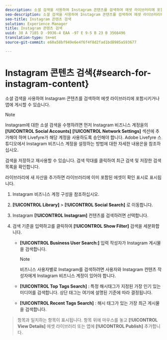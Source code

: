 ```yaml
---
description: 소셜 검색을 사용하여 Instagram 콘텐츠를 검색하여 에셋 라이브러리에 포함시키거나 앱에 게시할 수 있습니다.
seo-description: 소셜 검색을 사용하여 Instagram 콘텐츠를 검색하여 에셋 라이브러리에 포함시키거나 앱에 게시할 수 있습니다.
seo-title: Instagram 콘텐츠 검색
solution: Experience Manager
title: Instagram 콘텐츠 검색
uuid: 38 A 7185 D -9936-4 EAA -97 E 9-5 B 23 B 3566496
translation-type: tm+mt
source-git-commit: e60a58bf949e6e4f6f4f8d2fad1bd8985a593677

---
```



# Instagram 콘텐츠 검색{#search-for-instagram-content}

소셜 검색을 사용하여 Instagram 콘텐츠를 검색하여 에셋 라이브러리에 포함시키거나 앱에 게시할 수 있습니다.

>[!NOTE]
>
>Instagram에 대한 소셜 검색을 수행하려면 먼저 Instagram 비즈니스 계정을의 **[!UICONTROL Social Accounts]** **[!UICONTROL Network Settings]** 섹션에 추가해야 하며 Livefyre가 해당 계정을 사용하도록 승인해야 합니다. Adobe Livefyre 스튜디오에서 Instagram 비즈니스 계정을 설정하는 방법에 대한 자세한 [](../c-users-creating-accounts-with-studio-access/t-configure-social-accout-instagram/c-about-instagram-accounts.md#c_about_instagram_accounts)내용은을 참조하십시오.

검색을 저장하고 재사용할 수 있습니다. 검색 막대를 클릭하여 최근 검색 및 저장한 검색 목록을 확인합니다.

라이브러리에 새 자산을 추가하면 라이브러리에 이미 포함된 에셋이 확인 표시로 표시됩니다.

1. Instagram 비즈니스 계정 구성을 참조하십시오.
1. **[!UICONTROL Library]** > **[!UICONTROL Social Search]** 로 이동합니다.
1. Instagram **[!UICONTROL Instagram]** 컨텐츠를 검색하려면 선택합니다.
1. 검색 기준을 입력하고를 클릭하여 **[!UICONTROL Show Filter]** 검색을 세분화합니다.

   * **[!UICONTROL Business User Search:]** 입력 작성자가 Instagram 게시물을 검색합니다.

      >[!NOTE]
      >
      >비즈니스 사용자별로 Instagram를 검색하려면 사용자와 Instagram 컨텐츠 작성자에게 Instagram 비즈니스 계정이 있어야 합니다.

   * **[!UICONTROL Top Tags Search]** : 특정 해시태그가 지정된 가장 인기 있는 미디어를 검색합니다. 상단 태그는 여기에 설명된 기준에 따라 결정됩니다. [](https://developers.facebook.com/docs/instagram-api/reference/hashtag/top-media)

   * **[!UICONTROL Recent Tags Search]** : 해시 태그가 있는 가장 최근 게시물을 검색합니다.

>항목과 일치하는 항목이 표시됩니다. 항목 위에 마우스를 놓고 **[!UICONTROL View Details]** 에셋 라이브러리 또는 앱에 **[!UICONTROL Publish]** 추가합니다.

